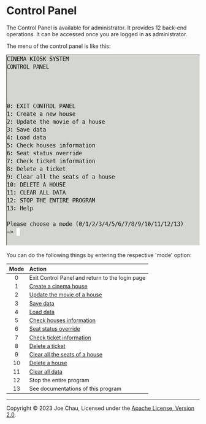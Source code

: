 # Control Panel

The Control Panel is available for administrator.
It provides 12 back-end operations.
It can be accessed once you are logged in as administrator.

The menu of the control panel is like this:

![Screenshot of the Control Panel Menu](../images/docs/control_panel_menu.png)

You can do the following things by entering the respective 'mode' option:

| Mode | Action                                          |
|:----:|:------------------------------------------------|
|  0   | Exit Control Panel and return to the login page |
|  1   | [Create a cinema house](house.md)               |
|  2   | [Update the movie of a house](house.md)         |
|  3   | [Save data](dataStorage.md)                     |
|  4   | [Load data](dataStorage.md)                     |
|  5   | [Check houses information](house.md)            |
|  6   | [Seat status override](seatStatusOverride.md)   |
|  7   | [Check ticket information](ticket.md)           |
|  8   | [Delete a ticket](ticket.md)                    |
|  9   | [Clear all the seats of a house](house.md)      |
|  10  | [Delete a house](house.md)                      |
|  11  | [Clear all data](dataStorage.md)                |
|  12  | Stop the entire program                         |
|  13  | See documentations of this program              |



---

Copyright © 2023 Joe Chau, Licensed under the 
<a href="https://www.apache.org/licenses/LICENSE-2.0" target="_blank">Apache License, Version 2.0</a>.